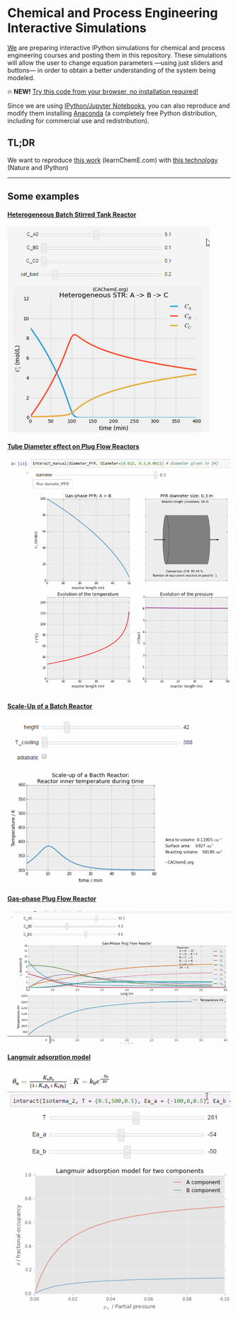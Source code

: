 # Chemical and Process Engineering Interactive Simulations

[We](http://cacheme.org) are preparing interactive IPython simulations for chemical and process engineering courses and posting them in this repository. These simulations will allow the user to change equation parameters —using just sliders and buttons— in order to obtain a better understanding of the system being modeled.

:fire: **NEW!** [Try this code from your browser, no installation required!](http://mybinder.org/repo/CAChemE/learn)

 Since we are using [IPython/Jupyter Notebooks](http://jupyter.org/), you  can also reproduce and modify them installing [Anaconda](http://continuum.io/downloads) (a completely free Python distribution, including for commercial use and redistribution).

## TL;DR
We want to reproduce [this work](http://www.learncheme.com/home) (learnChemE.com) with [this technology](http://www.nature.com/news/ipython-interactive-demo-7.21492) (Nature and IPython)

---

## Some examples

#### [Heterogeneous Batch Stirred Tank Reactor](http://nbviewer.ipython.org/github/CAChemE/learn/blob/master/Stirred-Tank-Reactor/Heterogeneous-batch-STR.ipynb)

[![img](/Stirred-Tank-Reactor/Het-STR-Python.gif)
](http://nbviewer.ipython.org/github/CAChemE/learn/blob/master/Stirred-Tank-Reactor/Heterogeneous-batch-STR.ipynb)

#### [Tube Diameter effect on Plug Flow Reactors](http://nbviewer.ipython.org/github/CAChemE/learn/blob/master/Plug-Flow-Reactor/diameter-effect-on-PFR.ipynb)

[![img](Plug-Flow-Reactor/diameter-effect-plug-flow-reactor.gif)
](http://nbviewer.ipython.org/github/CAChemE/learn/blob/master/Plug-Flow-Reactor/diameter-effect-on-PFR.ipynb)

#### [Scale-Up of a Batch Reactor](http://nbviewer.ipython.org/github/CAChemE/learn/blob/master/Scale-Up/Batch-Reactor.ipynb)

[![img](Scale-Up/reactor-temperature.gif)
](http://nbviewer.ipython.org/github/CAChemE/learn/blob/master/Scale-Up/Batch-Reactor.ipynb)

#### [Gas-phase Plug Flow Reactor](http://nbviewer.ipython.org/github/CAChemE/learn/blob/master/Plug-Flow-Reactor/gas-PFR.ipynb)

[![img](Plug-Flow-Reactor/PFR.gif)
](http://nbviewer.ipython.org/github/CAChemE/learn/blob/master/Plug-Flow-Reactor/gas-PFR.ipynb)

#### [Langmuir adsorption model](http://nbviewer.ipython.org/github/CAChemE/learn/blob/master/Adsorption/Langmuir-adsorption-python%20.ipynb)

[![img](Adsorption/langmuir-two-components.gif)
](http://nbviewer.ipython.org/github/CAChemE/learn/blob/master/Adsorption/Langmuir-adsorption-python%20.ipynb)


